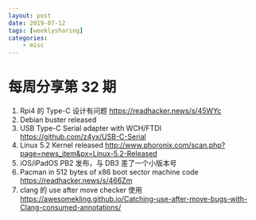 ```yaml
---
layout: post
date: 2019-07-12
tags: [weeklysharing]
categories:
    - misc
---
```


# 每周分享第 32 期

1. Rpi4 的 Type-C 设计有问题  https://readhacker.news/s/45WYc
2. Debian buster released
3. USB Type-C Serial adapter with WCH/FTDI https://github.com/z4yx/USB-C-Serial
4. Linux 5.2 Kernel released http://www.phoronix.com/scan.php?page=news_item&px=Linux-5.2-Released
5. iOS/iPadOS PB2 发布，与 DB3 差了一个小版本号
6. Pacman in 512 bytes of x86 boot sector machine code https://readhacker.news/s/466Zm
7. clang 的 use after move checker 使用 https://awesomekling.github.io/Catching-use-after-move-bugs-with-Clang-consumed-annotations/
